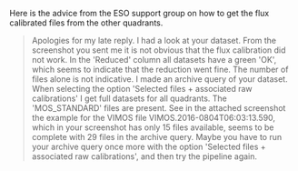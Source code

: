 Here is the advice from the ESO support group on how to get the flux calibrated files from the other quadrants.  

> Apologies for my late reply. I had a look at your dataset.
   From the screenshot you sent me it is not obvious that the flux calibration did not work. In the 'Reduced' column all datasets have a green 'OK', which seems to indicate that the reduction went fine. The number of files alone is not indicative.
   I made an archive query of your dataset. When selecting the option 'Selected files + associated raw calibrations' I get full datasets for all quadrants. The 'MOS_STANDARD' files are present. See in the attached screenshot the example for the VIMOS file VIMOS.2016-0804T06:03:13.590, which in your screenshot has only 15 files available, seems to be complete with 29 files in the archive query.
   Maybe you have to run your archive query once more with the option 'Selected files + associated raw calibrations', and then try the pipeline again.
